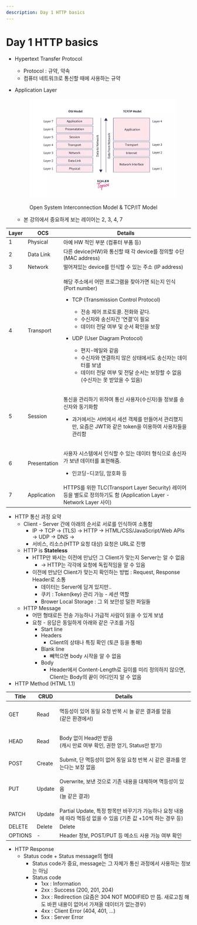 ```yaml
---
description: Day 1 HTTP basics
---
```


# Day 1 HTTP basics

* Hypertext Transfer Protocol
  * Protocol : 규약, 약속
  * 컴퓨터 네트워크로 통신할 때에 사용하는 규약
*   Application Layer

    <figure><img src="../.gitbook/assets/application-layer-diagram.webp" alt=""><figcaption><p>Open System Interconnection Model &#x26; TCP/IT Model</p></figcaption></figure>

    * 본 강의에서 중요하게 보는 레이어는 2, 3, 4, 7

| Layer | OCS          | Details                                                                                                                                                                                                                                                                                                                                                                         |
| ----- | ------------ | ------------------------------------------------------------------------------------------------------------------------------------------------------------------------------------------------------------------------------------------------------------------------------------------------------------------------------------------------------------------------------- |
| 1     | Physical     | 아예 HW 적인 부분 (컴퓨터 부품 등)                                                                                                                                                                                                                                                                                                                                                          |
| 2     | Data Link    | 다른 device(HW)와 통신할 때 각 device를 정의할 수단 (MAC address)                                                                                                                                                                                                                                                                                                                             |
| 3     | Network      | 떨어져있는 device를 인식할 수 있는 주소 (IP address)                                                                                                                                                                                                                                                                                                                                          |
| 4     | Transport    | <p>해당 주소에서 어떤 프로그램을 찾아가면 되는지 인식 (Port number)</p><ul><li><p>TCP (Transmission Control Protocol)</p><ul><li>전송 제어 프로토콜. 전화와 같다.</li><li>수신자와 송신자간 '연결'이 필요</li><li>데이터 전달 여부 및 순서 확인을 보장</li></ul></li><li><p>UDP (User Diagram Protocol)</p><ul><li>편지-메일와 같음</li><li>수신자와 연결하지 않은 상태에서도 송신자는 데이터를 보냄</li><li>데이터 전달 여부 및 전달 순서는 보장할 수 없음 (수신자는 못 받았을 수 있음)</li></ul></li></ul> |
| 5     | Session      | <p>통신을 관리하기 위하여 통신 사용자(수신자)들 정보를 송신자와 동기화함</p><ul><li>과거에서는 서버에서 세션 객체를 만들어서 관리했지만, 요즘은 JWT와 같은 token을 이용하여 사용자들을 관리함</li></ul>                                                                                                                                                                                                                                                 |
| 6     | Presentation | <p>사용자 시스템에서 인식할 수 있는 데이터 형식으로 송신자가 보낸 데이터를 표현해줌.</p><ul><li>인코딩-디코딩, 암호화 등</li></ul>                                                                                                                                                                                                                                                                                           |
| 7     | Application  | HTTPS를 위한 TLC(Transport Layer Security) 레이어 등을 별도로 정의하기도 함 (Application Layer - Network Layer 사이)                                                                                                                                                                                                                                                                               |

* HTTP 통신 과정 요약
  * Client - Server 간에 아래의 순서로 서로를 인식하여 소통함
    * IP -> TCP -> (TLS) -> HTTP -> HTML/CSS/JavaScript/Web APIs\
      &#x20;    \-> UDP -> DNS  ->
    * 서비스, 리소스(HTTP 요청 대상) 요청은 URL로 진행
  * HTTP is **Stateless**
    * HTTP만 봐서는 이전에 만났던 그  Client가 맞는지 Server는 알 수 없음
      * \-> HTTP는 각각에 요청에 독립적임을 알 수 있음
    * 이전에 만났던 Client가 맞는지 확인하는 방법 : Request, Response Header로 소통
      * 데이터는 Server에 담겨 있지만..
      * 쿠키 : Token(key) 관리 가능 - 세션 역할
      * Brower Local Storage : 그 외 보안성 덜한 파일들
  * HTTP Message
    * 어떤 형태로든 전송 가능하나 가급적 사람이 읽을 수 있게 보냄
    * 요청 - 응답은 동일하게 아래와 같은 구조를 가짐
      * Start line
      * Headers
        * Client의 상태나 특징 확인 (토큰 등을 통해)
      * Blank line
        * 빼먹으면 body 시작을 알 수 없음
      * Body
        * Header에서 Content-Length로 길이를 미리 정의하지 않으면, Client는 Body의 끝이 어디인지 알 수 없음
* HTTP Method (HTML 1.1)

| Title   | CRUD   | Details                                                                    |
| ------- | ------ | -------------------------------------------------------------------------- |
| GET     | Read   | <p>멱등성이 있어 동일 요청 반복 시 늘 같은 결과를 얻음<br>(같은 환경에서)</p>                         |
| HEAD    | Read   | <p>Body 없이 Head만 받음<br>(캐시 만료 여부 확인, 권한 얻기, Status만 받기)</p>                |
| POST    | Create | Submit, 단 멱등성이 없어 동일 요청 반복 시 같은 결과를 얻는다는 보장 없음                             |
| PUT     | Update | <p>Overwrite, 보낸 것으로 기존 내용을 대체하며 멱등성이 있음<br>(늘 같은 결과)</p>                  |
| PATCH   | Update | Partial Update, 특정 항목만 바꾸기가 가능하나 요청 내용에 따라 멱등성 없을 수 있음 (기존 값 +10씩 하는 경우 등) |
| DELETE  | Delete | Delete                                                                     |
| OPTIONS | -      | Header 정보, POST/PUT 등 메소드 사용 가능 여부 확인                                      |

* HTTP Response
  * Status code + Status message의 형태
    * Status code가 중요, message는 그 자체가 통신 과정에서 사용하는 정보는 아님
    * Status code
      * 1xx : Information
      * 2xx : Success (200, 201, 204)
      * 3xx : Redirection (요즘은 304 NOT MODIFIED 만 뜸. 새로고침 해도 바뀐 내용이 없어서 가져올 데이터가 없는경우)
      * 4xx : Client Error (404, 401, ...)
      * 5xx : Server Error
